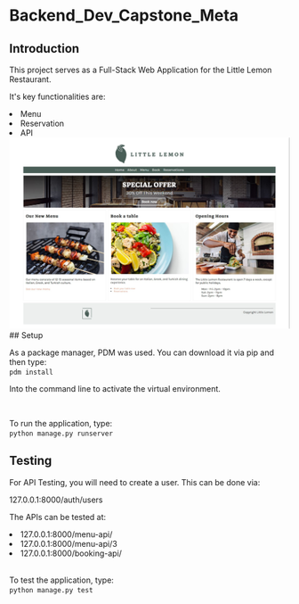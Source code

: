 # Backend_Dev_Capstone_Meta

## Introduction
<p> This project serves as a Full-Stack Web Application for the Little Lemon Restaurant. </p>
<p> It's key functionalities are: </p>
<li> Menu</li>
<li> Reservation</li>
<li> API</li>
<img src="/littlelemon_start.jpg"></img>
## Setup 

<p> As a package manager, PDM was used. You can download it via pip and then type:
<code>
pdm install 
</code>
</p>
<p> Into the command line to activate the virtual environment. </p>
<br>
<p> To run the application, type:
<code>
python manage.py runserver
</code>
</p>

## Testing 

<p> For API Testing, you will need to create a user. This can be done via: </p>
<p> 127.0.0.1:8000/auth/users <p>

The APIs can be tested at: <br>
<li> 127.0.0.1:8000/menu-api/ </li>
<li> 127.0.0.1:8000/menu-api/3 </li>
<li> 127.0.0.1:8000/booking-api/ </li>
<br>
<p> To test the application, type:
<code>
python manage.py test
</code>
</p>
